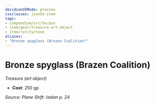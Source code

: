 ```yaml
---
obsidianUIMode: preview
cssclasses: json5e-item
tags:
- compendium/src/5e/psx
- item/gear/treasure-art-object
- item/rarity/none
aliases: 
- "Bronze spyglass (Brazen Coalition)"
---
```

# Bronze spyglass (Brazen Coalition)
*Treasure (art object)*  

- **Cost**: 250 gp

*Source: Plane Shift: Ixalan p. 24*